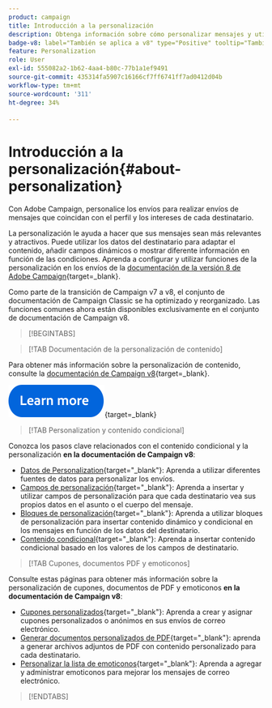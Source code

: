 ```yaml
---
product: campaign
title: Introducción a la personalización
description: Obtenga información sobre cómo personalizar mensajes y utilizar contenido condicional en Campaign
badge-v8: label="También se aplica a v8" type="Positive" tooltip="También se aplica a Campaign v8"
feature: Personalization
role: User
exl-id: 555082a2-1b62-4aa4-b80c-77b1a1ef9491
source-git-commit: 435314fa5907c16166cf7ff6741ff7ad0412d04b
workflow-type: tm+mt
source-wordcount: '311'
ht-degree: 34%

---
```


# Introducción a la personalización{#about-personalization}

Con Adobe Campaign, personalice los envíos para realizar envíos de mensajes que coincidan con el perfil y los intereses de cada destinatario.

La personalización le ayuda a hacer que sus mensajes sean más relevantes y atractivos. Puede utilizar los datos del destinatario para adaptar el contenido, añadir campos dinámicos o mostrar diferente información en función de las condiciones. Aprenda a configurar y utilizar funciones de la personalización en los envíos de la [documentación de la versión 8 de Adobe Campaign](https://experienceleague.adobe.com/docs/campaign/campaign-v8/send/personalize/personalize.html?lang=es){target=_blank}.

Como parte de la transición de Campaign v7 a v8, el conjunto de documentación de Campaign Classic se ha optimizado y reorganizado. Las funciones comunes ahora están disponibles exclusivamente en el conjunto de documentación de Campaign v8.

>[!BEGINTABS]

>[!TAB Documentación de la personalización de contenido]

Para obtener más información sobre la personalización de contenido, consulte la [documentación de Campaign v8](https://experienceleague.adobe.com/docs/campaign/campaign-v8/send/personalize/personalize.html?lang=es){target=_blank}.


[![imagen](../../assets/do-not-localize/learn-more-button.svg)](https://experienceleague.adobe.com/docs/campaign/campaign-v8/send/personalize/personalize.html?lang=es){target=_blank}


>[!TAB Personalization y contenido condicional]

Conozca los pasos clave relacionados con el contenido condicional y la personalización **en la documentación de Campaign v8**:

* [Datos de Personalization](https://experienceleague.adobe.com/docs/campaign/campaign-v8/send/personalize/personalization-data.html){target="_blank"}: Aprenda a utilizar diferentes fuentes de datos para personalizar los envíos.
* [Campos de personalización](https://experienceleague.adobe.com/docs/campaign/campaign-v8/send/personalize/personalization-fields.html){target="_blank"}: Aprenda a insertar y utilizar campos de personalización para que cada destinatario vea sus propios datos en el asunto o el cuerpo del mensaje.
* [Bloques de personalización](https://experienceleague.adobe.com/docs/campaign/campaign-v8/send/personalize/personalization-blocks.html){target="_blank"}: Aprenda a utilizar bloques de personalización para insertar contenido dinámico y condicional en los mensajes en función de los datos del destinatario.
* [Contenido condicional](https://experienceleague.adobe.com/docs/campaign/campaign-v8/send/personalize/conditions.html){target="_blank"}: Aprenda a insertar contenido condicional basado en los valores de los campos de destinatario.

>[!TAB Cupones, documentos PDF y emoticonos]

Consulte estas páginas para obtener más información sobre la personalización de cupones, documentos de PDF y emoticonos **en la documentación de Campaign v8**:

* [Cupones personalizados](https://experienceleague.adobe.com/docs/campaign/campaign-v8/send/personalize/ppersonalized-coupons.html){target="_blank"}: Aprenda a crear y asignar cupones personalizados o anónimos en sus envíos de correo electrónico.
* [Generar documentos personalizados de PDF](https://experienceleague.adobe.com/docs/campaign/campaign-v8/send/personalize/generating-personalized-pdf-documents.html){target="_blank"}: aprenda a generar archivos adjuntos de PDF con contenido personalizado para cada destinatario.
* [Personalizar la lista de emoticonos](https://experienceleague.adobe.com/docs/campaign/campaign-v8/send/personalize/customizing-emoticon-list.html){target="_blank"}: Aprenda a agregar y administrar emoticonos para mejorar los mensajes de correo electrónico.

>[!ENDTABS]





<!--
Adobe Campaign lets you mass deliver personalized electronic messages to a target population.

Before starting sending emails:

* Make sure recipient profiles contain at least an email address.
* Learn more about the Adobe Campaign [Delivery best practices](delivery-best-practices.md).
* Read out these sections to learn more about Deliverability: [Deliverability management in Campaign](about-deliverability.md) and [Deliverability best practices guide](https://experienceleague.adobe.com/docs/deliverability-learn/deliverability-best-practice-guide/introduction.html).

The key steps to send an email are as follows:

* [Create an email delivery](creating-an-email-delivery.md)
* [Define the target population](steps-defining-the-target-population.md)
* [Define the email content](defining-the-email-content.md)
* [Send the email](sending-messages.md)
* [Monitor the delivery](about-delivery-monitoring.md)

The sections below provide information that is specific to the email channel. For global information on how to create a delivery, refer to [this section](steps-about-delivery-creation-steps.md).
-->